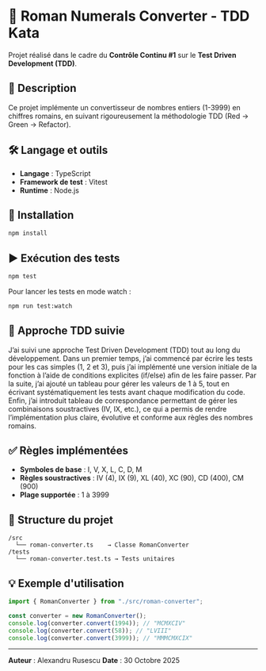 # 🧮 Roman Numerals Converter - TDD Kata

Projet réalisé dans le cadre du **Contrôle Continu #1** sur le **Test Driven Development (TDD)**.

## 📝 Description

Ce projet implémente un convertisseur de nombres entiers (1-3999) en chiffres romains, en suivant rigoureusement la méthodologie TDD (Red → Green → Refactor).

## 🛠️ Langage et outils

- **Langage** : TypeScript
- **Framework de test** : Vitest
- **Runtime** : Node.js

## 🚀 Installation

```bash
npm install
```

## ▶️ Exécution des tests

```bash
npm test
```

Pour lancer les tests en mode watch :

```bash
npm run test:watch
```

## 📐 Approche TDD suivie

J’ai suivi une approche Test Driven Development (TDD) tout au long du développement. Dans un premier temps, j’ai commencé par écrire les tests pour les cas simples (1, 2 et 3), puis j’ai implémenté une version initiale de la fonction à l’aide de conditions explicites (if/else) afin de les faire passer. Par la suite, j’ai ajouté un tableau pour gérer les valeurs de 1 à 5, tout en écrivant systématiquement les tests avant chaque modification du code. Enfin, j’ai introduit tableau de correspondance permettant de gérer les combinaisons soustractives (IV, IX, etc.), ce qui a permis de rendre l’implémentation plus claire, évolutive et conforme aux règles des nombres romains.

## ✅ Règles implémentées

- **Symboles de base** : I, V, X, L, C, D, M
- **Règles soustractives** : IV (4), IX (9), XL (40), XC (90), CD (400), CM (900)
- **Plage supportée** : 1 à 3999

## 📂 Structure du projet

```
/src
  └── roman-converter.ts    → Classe RomanConverter
/tests
  └── roman-converter.test.ts → Tests unitaires
```

## 💡 Exemple d'utilisation

```typescript
import { RomanConverter } from "./src/roman-converter";

const converter = new RomanConverter();
console.log(converter.convert(1994)); // "MCMXCIV"
console.log(converter.convert(58)); // "LVIII"
console.log(converter.convert(3999)); // "MMMCMXCIX"
```

---

**Auteur** : Alexandru Rusescu
**Date** : 30 Octobre 2025
